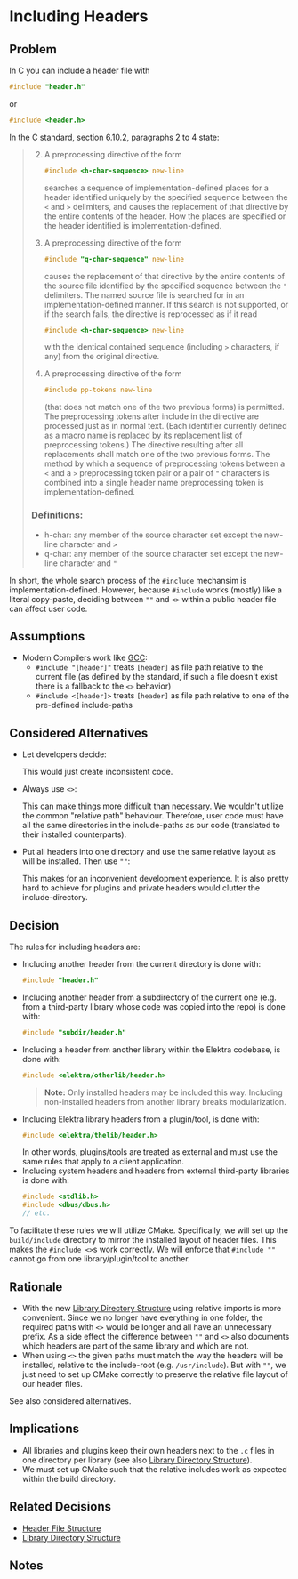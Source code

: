 # Including Headers

## Problem

In C you can include a header file with

```c
#include "header.h"
```

or

```c
#include <header.h>
```

In the C standard, section 6.10.2, paragraphs 2 to 4 state:

> 2. A preprocessing directive of the form
>
>    ```c
>    #include <h-char-sequence> new-line
>    ```
>
>    searches a sequence of implementation-defined places for a header identified uniquely by the specified sequence between the `<` and `>` delimiters, and causes the replacement of that directive by the entire contents of the header. How the places are specified or the header identified is implementation-defined.
>
> 3. A preprocessing directive of the form
>
>    ```c
>    #include "q-char-sequence" new-line
>    ```
>
>    causes the replacement of that directive by the entire contents of the source file identified by the specified sequence between the `"` delimiters. The named source file is searched for in an implementation-defined manner. If this search is not supported, or if the search fails, the directive is reprocessed as if it read
>
>    ```c
>    #include <h-char-sequence> new-line
>    ```
>
>    with the identical contained sequence (including `>` characters, if any) from the original directive.
>
> 4. A preprocessing directive of the form
>
>    ```c
>    #include pp-tokens new-line
>    ```
>
>    (that does not match one of the two previous forms) is permitted. The preprocessing tokens after include in the directive are processed just as in normal text. (Each identifier currently defined as a macro name is replaced by its replacement list of preprocessing tokens.) The directive resulting after all replacements shall match one of the two previous forms. The method by which a sequence of preprocessing tokens between a `<` and a `>` preprocessing token pair or a pair of `"` characters is combined into a single header name preprocessing token is implementation-defined.
>
> ### Definitions:
>
> - h-char: any member of the source character set except the new-line character and `>`
> - q-char: any member of the source character set except the new-line character and `"`

In short, the whole search process of the `#include` mechansim is implementation-defined.
However, because `#include` works (mostly) like a literal copy-paste, deciding between `""` and `<>` within a public header file can affect user code.

## Assumptions

- Modern Compilers work like [GCC](https://gcc.gnu.org/onlinedocs/cpp/Search-Path.html):
  - `#include "[header]"` treats `[header]` as file path relative to the current file (as defined by the standard, if such a file doesn't exist there is a fallback to the `<>` behavior)
  - `#include <[header]>` treats `[header]` as file path relative to one of the pre-defined include-paths

## Considered Alternatives

- Let developers decide:

  This would just create inconsistent code.

- Always use `<>`:

  This can make things more difficult than necessary. We wouldn't utilize the common "relative path" behaviour. Therefore, user code must have all the same directories in the include-paths as our code (translated to their installed counterparts).

- Put all headers into one directory and use the same relative layout as will be installed. Then use `""`:

  This makes for an inconvenient development experience. It is also pretty hard to achieve for plugins and private headers would clutter the include-directory.

## Decision

The rules for including headers are:

- Including another header from the current directory is done with:
  ```c
  #include "header.h"
  ```
- Including another header from a subdirectory of the current one (e.g. from a third-party library whose code was copied into the repo) is done with:
  ```c
  #include "subdir/header.h"
  ```
- Including a header from another library within the Elektra codebase, is done with:
  ```c
  #include <elektra/otherlib/header.h>
  ```
  > **Note:** Only installed headers may be included this way. Including non-installed headers from another library breaks modularization.
- Including Elektra library headers from a plugin/tool, is done with:
  ```c
  #include <elektra/thelib/header.h>
  ```
  In other words, plugins/tools are treated as external and must use the same rules that apply to a client application.
- Including system headers and headers from external third-party libraries is done with:
  ```c
  #include <stdlib.h>
  #include <dbus/dbus.h>
  // etc.
  ```

To facilitate these rules we will utilize CMake.
Specifically, we will set up the `build/include` directory to mirror the installed layout of header files.
This makes the `#include <>`s work correctly.
We will enforce that `#include ""` cannot go from one library/plugin/tool to another.

## Rationale

- With the new [Library Directory Structure](library_directory_structure.md) using relative imports is more convenient.
  Since we no longer have everything in one folder, the required paths with `<>` would be longer and all have an unnecessary prefix.
  As a side effect the difference between `""` and `<>` also documents which headers are part of the same library and which are not.
- When using `<>` the given paths must match the way the headers will be installed, relative to the include-root (e.g. `/usr/include`).
  But with `""`, we just need to set up CMake correctly to preserve the relative file layout of our header files.

See also considered alternatives.

## Implications

- All libraries and plugins keep their own headers next to the `.c` files in one directory per library (see also [Library Directory Structure](library_directory_structure.md)).
- We must set up CMake such that the relative includes work as expected within the build directory.

## Related Decisions

- [Header File Structure](header_file_structure.md)
- [Library Directory Structure](library_directory_structure.md)

## Notes
